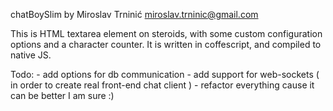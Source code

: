 chatBoySlim
by Miroslav Trninić
miroslav.trninic@gmail.com

This is HTML textarea element  on steroids, with some custom configuration options and a character counter. It is written in coffescript, and compiled to native JS.

Todo:
    - add options for db communication
    - add support for web-sockets ( in order to create real front-end chat client )
    - refactor everything cause it can be better I am sure :)

